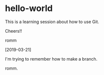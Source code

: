 # hello-world

This is a learning session about how to use Git.

Cheers!!

romm


[2019-03-21]

I'm trying to remember how to make a branch.

romm.

